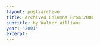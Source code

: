 ```yaml
---
layout: post-archive
title: Archived Columns From 2001
subtitle: by Walter Williams
year: "2001"
excerpt:
---
```


